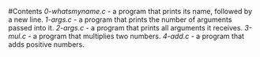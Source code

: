 #Contents
*0-whatsmyname.c* - a program that prints its name, followed by a new line.
*1-args.c* - a program that prints the number of arguments passed into it.
*2-args.c* - a program that prints all arguments it receives.
*3-mul.c* - a program that multiplies two numbers.
*4-add.c* - a program that adds positive numbers.
